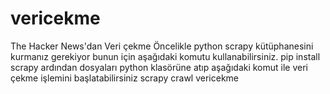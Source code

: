 # vericekme
The Hacker News'dan Veri çekme
Öncelikle python scrapy kütüphanesini kurmanız gerekiyor bunun için aşağıdaki komutu kullanabilirsiniz.
pip install scrapy
ardından dosyaları python klasörüne atıp aşağıdaki komut ile veri çekme işlemini başlatabilirsiniz
scrapy crawl vericekme
